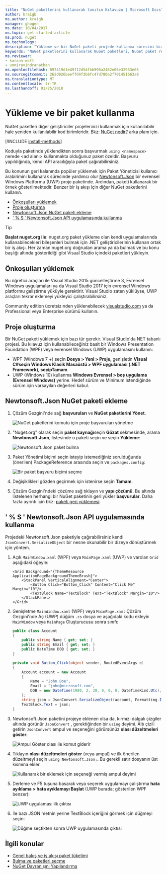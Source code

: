 ```yaml
---
title: "NuGet paketlerini kullanarak tanıtım Kılavuzu | Microsoft Docs"
author: kraigb
ms.author: kraigb
manager: ghogen
ms.date: 10/04/2017
ms.topic: get-started-article
ms.prod: nuget
ms.technology: 
description: "Yükleme ve bir NuGet paketi projede kullanma sürecini bir gözden geçirme öğretici."
keywords: "NuGet paketlerini kullanarak NuGet paketleri, NuGet paket referanslarını yükleme NuGet, NuGet paketi tüketim yükleyin"
ms.reviewer:
- karann-msft
- unniravindranathan
ms.openlocfilehash: 897419d1e49f12d54fbb996a2462e06e32933e65
ms.sourcegitcommit: 262d026beeffd4f3b6fc47d780a2f701451663a8
ms.translationtype: MT
ms.contentlocale: tr-TR
ms.lasthandoff: 01/25/2018
---
```

# <a name="install-and-use-a-package"></a>Yükleme ve bir paket kullanma

NuGet paketleri diğer geliştiriciler projelerinizi kullanmak için kullanılabilir hale yeniden kullanılabilir kod birimleridir. Bkz: [NuGet nedir?](../What-is-NuGet.md) arka planı için.

[!INCLUDE [install-methods](../includes/install-methods.md)]

Koduyla paketinde yüklendikten sonra başvurmak `using <namespace>` nerede \<ad alanı\> kullanmakta olduğunuz paket özeldir. Başvuru yapıldığında, kendi API aracılığıyla paket çağırabilirsiniz.

Bu konunun geri kalanında popüler yüklemek için Paket Yöneticisi kullanıcı arabirimini kullanarak sürecinde yardımcı olur [Newtonsoft.Json](https://www.nuget.org/packages/Newtonsoft.Json/) bir evrensel Windows Platformu (UWP) proje paketinde. Ardından, paketi kullanarak bir örnek gösterilmektedir. Benzer bir iş akışı için diğer NuGet paketlerini kullanın.

- [Önkoşulları yüklemek](#install-pre-requisites)
- [Proje oluşturma](#create-a-project)
- [Newtonsoft.Json NuGet paketi ekleme](#add-the-newtonsoftjson-nuget-package)
- [' % S ' Newtonsoft.Json API uygulamasında kullanma](#use-the-newtonsoftjson-api-in-the-app)

> [!Tip]
> **Başlat nuget.org ile**: nuget.org paket yükleme olan kendi uygulamalarında kullanabilecekleri bileşenleri bulmak için .NET geliştiricilerinin kullanan ortak bir iş akışı. Her zaman nuget.org doğrudan arama ya da bulmak ve bu konu başlığı altında gösterildiği gibi Visual Studio içindeki paketleri yükleyin.

## <a name="install-pre-requisites"></a>Önkoşulları yüklemek

Bu öğretici araçları ile Visual Studio 2015 güncelleştirme 3, Evrensel Windows uygulamaları ya da Visual Studio 2017 için evrensel Windows platformu geliştirme yüküyle gerektirir. Visual Studio zaten yüklüyse, UWP araçları tekrar eklemeyi yükleyici çalıştırabilirsiniz.

Community edition ücretsiz nden yüklenebilecek [visualstudio.com](https://www.visualstudio.com/) ya da Professional veya Enterprise sürümü kullanın. 

## <a name="create-a-project"></a>Proje oluşturma

Bir NuGet paketi yüklemek için bazı tür gerekir. Visual Studio'da NET tabanlı projesi. Bu kılavuz için kullanabileceğiniz basit bir Windows Presentation Foundation (WPF) veya evrensel Windows (UWP) uygulamasını kullanın:

- WPF (Windows 7 +) seçin **Dosya > Yeni > Proje**, genişletin **Visual C#**seçin **Windows Klasik Masaüstü > WPF uygulaması (.NET Framework)**, seçip**Tamam**.
- UWP (Windows 10) kullanma **Windows Evrensel > boş uygulama (Evrensel Windows)** yerine. Hedef sürüm ve Minimum istendiğinde sürüm için varsayılan değerleri kabul.

## <a name="add-the-newtonsoftjson-nuget-package"></a>Newtonsoft.Json NuGet paketi ekleme

1. Çözüm Gezgini'nde sağ **başvuruları** ve **NuGet paketlerini Yönet**.

    ![NuGet paketlerini komutu için proje başvuruları yönetme](media/QS_Use-02-ManageNuGetPackages.png)

1. "Nuget.org" olarak seçin **paket kaynağı**seçin **Gözat** sekmesinde, arama **Newtonsoft.Json**, listesinde o paketi seçin ve seçin  **Yükleme**:

    ![Newtonsoft.Json paket bulma](media/QS_Use-03-NewtonsoftJson.png)

1. Paket Yönetimi biçimi seçin isteyip istemediğiniz sorulduğunda (önerilen) PackageReference arasında seçin ve `packages.config`:

    ![Bir paket başvuru biçimi seçme](media/QS_Use-03b-SelectFormat.png)

1. Değişiklikleri gözden geçirmek için istenirse seçin **Tamam**.

1. Çözüm Gezgini'ndeki çözüme sağ tıklayın ve **yapı çözümü**. Bu altında listelenen herhangi bir NuGet paketinin geri yükler **başvurular**. Daha fazla ayrıntı için bkz: [paketi geri yüklemesi](../consume-packages/package-restore.md).

## <a name="use-the-newtonsoftjson-api-in-the-app"></a>' % S ' Newtonsoft.Json API uygulamasında kullanma

Projedeki Newtonsoft.Json paketiyle çağırabilirsiniz kendi `JsonConvert.SerializeObject` bir nesne okunabilir bir dizeye dönüştürmek için yöntem.

1. Açık `MainWindow.xaml` (WPF) veya `MainPage.xaml` (UWP) ve varolan `Grid` aşağıdaki öğeyle:

    ```xaml
    <Grid Background="{ThemeResource ApplicationPageBackgroundThemeBrush}">
        <StackPanel VerticalAlignment="Center">
            <Button Click="Button_Click" Content="Click Me" Margin="10"/>
            <TextBlock Name="TextBlock" Text="TextBlock" Margin="10"/>
        </StackPanel>
    </Grid>
    ```

1. Genişletme `MainWindow.xaml` (WPF) veya `MainPage.xaml` Çözüm Gezgini'nde Aç (UWP) düğüm `.cs` dosya ve aşağıdaki kodu ekleyin `MainWindow` veya `MainPage` Oluşturucusu sonra sınıfı:

    ```cs
    public class Account
    {
        public string Name { get; set; }
        public string Email { get; set; }
        public DateTime DOB { get; set; }
    }

    private void Button_Click(object sender, RoutedEventArgs e)
    {
        Account account = new Account
        {
            Name = "John Doe",
            Email = "john@microsoft.com",
            DOB = new DateTime(1980, 2, 20, 0, 0, 0, DateTimeKind.Utc),
        };
        string json = JsonConvert.SerializeObject(account, Formatting.Indented);
        TextBlock.Text = json;
    }
    ```

1. Newtonsoft.Json paketini projeye eklenen olsa da, kırmızı dalgalı çizgiler altında görünür `JsonConvert` , gerektiğinden bir `using` deyimi. Altı çizili getirin `JsonConvert` ampul ve seçeneğini görürsünüz **olası düzeltmeleri göster**:

    ![Ampul Göster olası ile komut giderir](media/QS_Use-04-ShowPotentialFixes.png)


1. Tıklayın **olası düzeltmeleri göster** (veya ampul) ve ilk önerilen düzeltmeyi seçin `using Newtonsoft.Json;`. Bu gerekli satır dosyanın üst kısmına ekler.

    ![Kullanarak bir eklemek için seçeneği vermiş ampul deyimi](media/QS_Use-05-AddUsing.png)

1. Derleme ve F5 tuşuna basarak veya seçerek uygulamayı çalıştırma **hata ayıklama > hata ayıklamayı Başlat** (UWP burada; gösterilen WPF benzer):

    ![UWP uygulaması ilk çıktısı](media/QS_Use-06-AppStart.png)

1. İle bazı JSON metnin yerine TextBlock içeriğini görmek için düğmeyi seçin:

    ![Düğme seçtikten sonra UWP uygulamasında çıktısı](media/QS_Use-07-AppEnd.png)

## <a name="related-topics"></a>İlgili konular

- [Genel bakış ve iş akışı paket tüketimi](../consume-packages/overview-and-workflow.md)
- [Bulma ve paketleri seçme](../consume-packages/finding-and-choosing-packages.md)
- [NuGet Davranışını Yapılandırma](../consume-packages/configuring-nuget-behavior.md)
